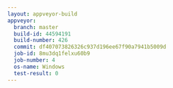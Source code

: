 ```yaml
---
layout: appveyor-build
appveyor:
  branch: master
  build-id: 44594191
  build-number: 426
  commit: df407073826326c937d196ee67f90a7941b5009d
  job-id: 8mu3dq1felxu60b9
  job-number: 4
  os-name: Windows
  test-result: 0
---
```

